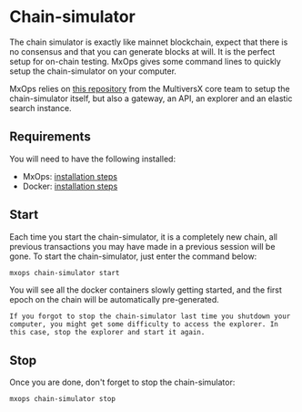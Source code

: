 # Chain-simulator

The chain simulator is exactly like mainnet blockchain, expect that there is no consensus and that you can generate blocks at will. It is the perfect setup for on-chain testing.
MxOps gives some command lines to quickly setup the chain-simulator on your computer.

MxOps relies on [this repository](https://github.com/multiversx/full-stack-docker-compose) from the MultiversX core team to setup the chain-simulator itself, but also a gateway, an API, an explorer and an elastic search instance.

## Requirements

You will need to have the following installed:

- MxOps: [installation steps](../getting_started/introduction)
- Docker: [installation steps](https://docs.docker.com/engine/install/)

## Start

Each time you start the chain-simulator, it is a completely new chain, all previous transactions you may have made in a previous session will be gone.
To start the chain-simulator, just enter the command below:

```bash
mxops chain-simulator start
```

You will see all the docker containers slowly getting started, and the first epoch on the chain will be automatically pre-generated.

```{note}
If you forgot to stop the chain-simulator last time you shutdown your computer, you might get some difficulty to access the explorer. In this case, stop the explorer and start it again.
```

## Stop

Once you are done, don't forget to stop the chain-simulator:


```bash
mxops chain-simulator stop
```

